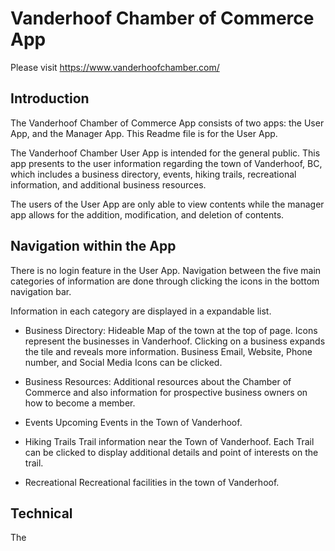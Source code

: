 # Vanderhoof Chamber of Commerce App
Please visit https://www.vanderhoofchamber.com/

## Introduction
The Vanderhoof Chamber of Commerce App consists of two apps: the User App, and the Manager App.
This Readme file is for the User App. 

The Vanderhoof Chamber User App is intended for the general public. This app presents to the user 
information regarding the town of Vanderhoof, BC, which includes a business directory, events, 
hiking trails, recreational information, and additional business resources.

The users of the User App are only able to view contents while the manager app allows for the 
addition, modification, and deletion of contents.

## Navigation within the App
There is no login feature in the User App.
Navigation between the five main categories of information are done through clicking the icons in 
the bottom navigation bar.

Information in each category are displayed in a expandable list.

- Business Directory: 
Hideable Map of the town at the top of page. Icons represent the businesses 
in Vanderhoof. Clicking on a business expands the tile and reveals more information. Business Email,
Website, Phone number, and Social Media Icons can be clicked. 

- Business Resources:
Additional resources about the Chamber of Commerce and also information for prospective business 
owners on how to become a member.

- Events
Upcoming Events in the Town of Vanderhoof. 

- Hiking Trails
Trail information near the Town of Vanderhoof. Each Trail can be clicked to display additional details
and point of interests on the trail.

- Recreational
Recreational facilities in the town of Vanderhoof.

## Technical
The